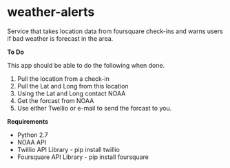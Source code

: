 weather-alerts
==============

Service that takes location data from foursquare check-ins and warns users if bad weather is forecast in the area.


**To Do**

This app should be able to do the following when done.

1. Pull the location from a check-in
2. Pull the Lat and Long from this location
3. Using the Lat and Long contact NOAA
4. Get the forcast from NOAA
5. Use either Twellio or e-mail to send the forcast to you.


**Requirements**


- Python 2.7
- NOAA API
- Twillio API Library - pip install twillio
- Foursquare API Library - pip install foursquare


